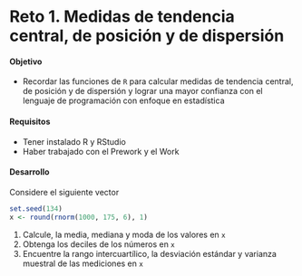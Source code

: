 # Reto 1. Medidas de tendencia central, de posición y de dispersión

#### Objetivo

- Recordar las funciones de `R` para calcular medidas de tendencia central, de posición y de dispersión y lograr una mayor confianza con el lenguaje de programación con enfoque en estadística

#### Requisitos

- Tener instalado R y RStudio
- Haber trabajado con el Prework y el Work

#### Desarrollo

Considere el siguiente vector

```R
set.seed(134)
x <- round(rnorm(1000, 175, 6), 1)
```

1. Calcule, la media, mediana y moda de los valores en `x`
2. Obtenga los deciles de los números en `x`
3. Encuentre la rango intercuartílico, la desviación estándar y varianza muestral de las mediciones en `x`

